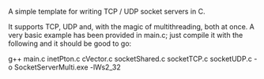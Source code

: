 A simple template for writing TCP / UDP socket servers in C.


It supports TCP, UDP and, with the magic of multithreading, both at once. A very basic example has been provided in main.c; just compile it with the following and it should be good to go:

g++ main.c inetPton.c cVector.c socketShared.c socketTCP.c socketUDP.c -o SocketServerMulti.exe -lWs2_32